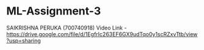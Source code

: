 # ML-Assignment-3
SAIKRISHNA PERUKA (700740918)
Video Link - https://drive.google.com/file/d/1EgfrIc263EF6GX9udTqo0y1scRZxvTtb/view?usp=sharing

